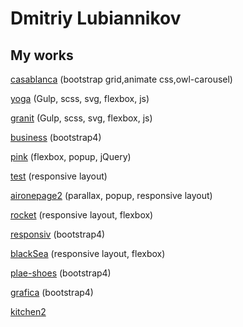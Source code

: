 
# Dmitriy Lubiannikov

## My works

[casablanca](https://dmitriylu.github.io/casablanca/ "my work") (bootstrap grid,animate css,owl-carousel)

[yoga](https://dmitriylu.github.io/yoga/ "my work") (Gulp, scss, svg, flexbox, js)

[granit](https://dmitriylu.github.io/granit/ "my work") (Gulp, scss, svg, flexbox, js)

[business](https://dmitriylu.github.io/business/ "my work") (bootstrap4)

[pink](https://dmitriylu.github.io/pink/ "my work") (flexbox, popup, jQuery)

[test](https://dmitriylu.github.io/test/ "my work") (responsive layout)

[aironepage2](https://dmitriylu.github.io/aironepage2/ "my work") (parallax, popup, responsive layout)

[rocket](https://dmitriylu.github.io/rocket/ "my work") (responsive layout, flexbox)

[responsiv](https://dmitriylu.github.io/responsiv/ "my work") (bootstrap4)

[blackSea](https://dmitriylu.github.io/blackSea/ "my work") (responsive layout, flexbox)

[plae-shoes](https://dmitriylu.github.io/plae-shoes/ "my work") (bootstrap4)

[grafica](https://dmitriylu.github.io/grafica/ "my work") (bootstrap4)

[kitchen2](https://dmitriylu.github.io/kitchen2/ "my work")
